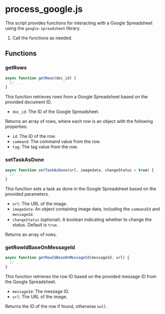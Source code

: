 # process_google.js

This script provides functions for interacting with a Google Spreadsheet using the `google-spreadsheet` library.

1. Call the functions as needed.

## Functions

### getRows

```javascript
async function getRows(doc_id) {
  // ...
}
```

This function retrieves rows from a Google Spreadsheet based on the provided document ID.

- `doc_id`: The ID of the Google Spreadsheet.

Returns an array of rows, where each row is an object with the following properties:

- `id`: The ID of the row.
- `command`: The command value from the row.
- `tag`: The tag value from the row.

### setTaskAsDone

```javascript
async function setTaskAsDone(url, imagedata, changeStatus = true) {
  // ...
}
```

This function sets a task as done in the Google Spreadsheet based on the provided parameters.

- `url`: The URL of the image.
- `imagedata`: An object containing image data, including the `commandId` and `messageId`.
- `changeStatus` (optional): A boolean indicating whether to change the status. Default is `true`.

Returns an array of rows.

### getRowIdBaseOnMessageId

```javascript
async function getRowIdBaseOnMessageId(messageId, url) {
  // ...
}
```

This function retrieves the row ID based on the provided message ID from the Google Spreadsheet.

- `messageId`: The message ID.
- `url`: The URL of the image.

Returns the ID of the row if found, otherwise `null`.
